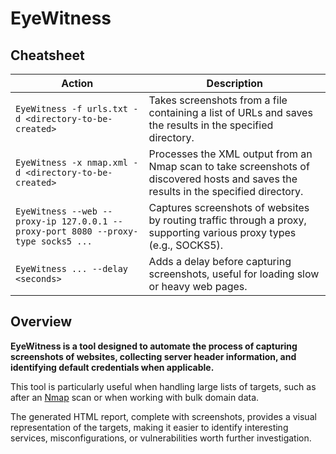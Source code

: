 # EyeWitness

## Cheatsheet 

| **Action**                                                                        | **Description**                                                                                                                      |
| --------------------------------------------------------------------------------- | ------------------------------------------------------------------------------------------------------------------------------------ |
| `EyeWitness -f urls.txt -d <directory-to-be-created>`                             | Takes screenshots from a file containing a list of URLs and saves the results in the specified directory.                            |
| `EyeWitness -x nmap.xml -d <directory-to-be-created>`                             | Processes the XML output from an Nmap scan to take screenshots of discovered hosts and saves the results in the specified directory. |
| `EyeWitness --web --proxy-ip 127.0.0.1 --proxy-port 8080 --proxy-type socks5 ...` | Captures screenshots of websites by routing traffic through a proxy, supporting various proxy types (e.g., SOCKS5).                  |
| `EyeWitness ... --delay <seconds>`                                                | Adds a delay before capturing screenshots, useful for loading slow or heavy web pages.                                               |
## Overview

**EyeWitness is a tool designed to automate the process of capturing screenshots of websites, collecting server header information, and identifying default credentials when applicable.**

This tool is particularly useful when handling large lists of targets, such as after an [Nmap](https://field-manual.brunorochamoura.com/manual/information-gathering/service-enumeration/tools/nmap/) scan or when working with bulk domain data.

The generated HTML report, complete with screenshots, provides a visual representation of the targets, making it easier to identify interesting services, misconfigurations, or vulnerabilities worth further investigation.